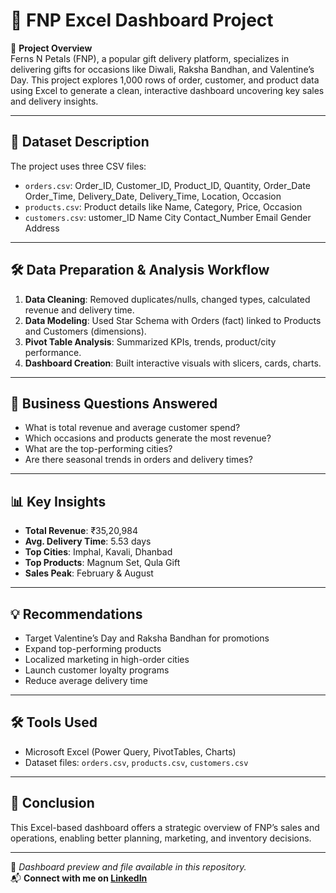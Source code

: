 # 🧾 FNP Excel Dashboard Project

📌 **Project Overview**  
Ferns N Petals (FNP), a popular gift delivery platform, specializes in delivering gifts for occasions like Diwali, Raksha Bandhan, and Valentine’s Day. This project explores 1,000 rows of order, customer, and product data using Excel to generate a clean, interactive dashboard uncovering key sales and delivery insights.

---

## 📂 Dataset Description

The project uses three CSV files:
- `orders.csv`: Order_ID, Customer_ID, Product_ID, Quantity, Order_Date	Order_Time, Delivery_Date, Delivery_Time, Location, Occasion
- `products.csv`: Product details like Name, Category, Price, Occasion
- `customers.csv`: ustomer_ID	Name	City	Contact_Number	Email	Gender	Address

---

## 🛠️ Data Preparation & Analysis Workflow

1. **Data Cleaning**: Removed duplicates/nulls, changed types, calculated revenue and delivery time.
2. **Data Modeling**: Used Star Schema with Orders (fact) linked to Products and Customers (dimensions).
3. **Pivot Table Analysis**: Summarized KPIs, trends, product/city performance.
4. **Dashboard Creation**: Built interactive visuals with slicers, cards, charts.

---

## 🎯 Business Questions Answered

- What is total revenue and average customer spend?
- Which occasions and products generate the most revenue?
- What are the top-performing cities?
- Are there seasonal trends in orders and delivery times?

---

## 📊 Key Insights

- **Total Revenue**: ₹35,20,984  
- **Avg. Delivery Time**: 5.53 days  
- **Top Cities**: Imphal, Kavali, Dhanbad  
- **Top Products**: Magnum Set, Qula Gift  
- **Sales Peak**: February & August  

---

## 💡 Recommendations

- Target Valentine’s Day and Raksha Bandhan for promotions
- Expand top-performing products
- Localized marketing in high-order cities
- Launch customer loyalty programs
- Reduce average delivery time

---

## 🛠️ Tools Used

- Microsoft Excel (Power Query, PivotTables, Charts)
- Dataset files: `orders.csv`, `products.csv`, `customers.csv`

---

## 📎 Conclusion

This Excel-based dashboard offers a strategic overview of FNP’s sales and operations, enabling better planning, marketing, and inventory decisions.

---

📸 _Dashboard preview and file available in this repository._  
📬 **Connect with me on [LinkedIn](https://www.linkedin.com/in/vaishnavi-raut18/)**  
